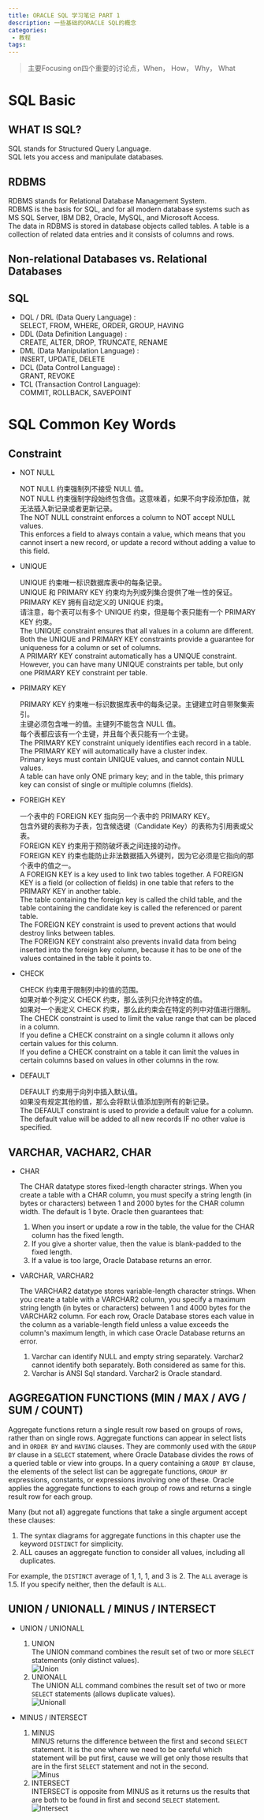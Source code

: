 ```yaml
---
title: ORACLE SQL 学习笔记 PART 1
description: 一些基础的ORACLE SQL的概念
categories:
 - 教程
tags:
---
```


> 主要Focusing on四个重要的讨论点，When， How， Why， What

<!-- more -->

# SQL Basic
## WHAT IS SQL?
  SQL stands for Structured Query Language.  
  SQL lets you access and manipulate databases.  
## RDBMS
  RDBMS stands for Relational Database Management System.  
  RDBMS is the basis for SQL, and for all modern database systems such as MS SQL Server, IBM DB2, Oracle, MySQL, and Microsoft Access.  
  The data in RDBMS is stored in database objects called tables. A table is a collection of related data entries and it consists of columns and rows.  
## Non-relational Databases vs. Relational Databases
## SQL
* DQL / DRL (Data Query Language) :   
  SELECT, FROM, WHERE, ORDER, GROUP, HAVING
* DDL (Data Definition Language) :  
  CREATE, ALTER, DROP, TRUNCATE, RENAME
* DML (Data Manipulation Language) :  
  INSERT, UPDATE, DELETE
* DCL (Data Control Language) :  
  GRANT, REVOKE
* TCL (Transaction Control Language):  
  COMMIT, ROLLBACK, SAVEPOINT

# SQL Common Key Words
## Constraint
* NOT NULL  

  NOT NULL 约束强制列不接受 NULL 值。  
  NOT NULL 约束强制字段始终包含值。这意味着，如果不向字段添加值，就无法插入新记录或者更新记录。  
  The NOT NULL constraint enforces a column to NOT accept NULL values.  
  This enforces a field to always contain a value, which means that you cannot insert a new record, or update a record without adding a value to this field.  
  
* UNIQUE  

  UNIQUE 约束唯一标识数据库表中的每条记录。  
  UNIQUE 和 PRIMARY KEY 约束均为列或列集合提供了唯一性的保证。  
  PRIMARY KEY 拥有自动定义的 UNIQUE 约束。  
  请注意，每个表可以有多个 UNIQUE 约束，但是每个表只能有一个 PRIMARY KEY 约束。  
  The UNIQUE constraint ensures that all values in a column are different.  
  Both the UNIQUE and PRIMARY KEY constraints provide a guarantee for uniqueness for a column or set of columns.  
  A PRIMARY KEY constraint automatically has a UNIQUE constraint.  
  However, you can have many UNIQUE constraints per table, but only one PRIMARY KEY constraint per table.  
  
* PRIMARY KEY  

  PRIMARY KEY 约束唯一标识数据库表中的每条记录。主键建立时自带聚集索引。  
  主键必须包含唯一的值。主键列不能包含 NULL 值。  
  每个表都应该有一个主键，并且每个表只能有一个主键。  
  The PRIMARY KEY constraint uniquely identifies each record in a table. The PRIMARY KEY will automatically have a cluster index.  
  Primary keys must contain UNIQUE values, and cannot contain NULL values.  
  A table can have only ONE primary key; and in the table, this primary key can consist of single or multiple columns (fields).  
  
* FOREIGH KEY  

  一个表中的 FOREIGN KEY 指向另一个表中的 PRIMARY KEY。  
  包含外键的表称为子表，包含候选键（Candidate Key）的表称为引用表或父表。  
  FOREIGN KEY 约束用于预防破坏表之间连接的动作。  
  FOREIGN KEY 约束也能防止非法数据插入外键列，因为它必须是它指向的那个表中的值之一。  
  A FOREIGN KEY is a key used to link two tables together. A FOREIGN KEY is a field (or collection of fields) in one table that refers to the PRIMARY KEY in another table.  
  The table containing the foreign key is called the child table, and the table containing the candidate key is called the referenced or parent table.  
  The FOREIGN KEY constraint is used to prevent actions that would destroy links between tables.  
  The FOREIGN KEY constraint also prevents invalid data from being inserted into the foreign key column, because it has to be one of the values contained in the table it points to.  

* CHECK  

  CHECK 约束用于限制列中的值的范围。  
  如果对单个列定义 CHECK 约束，那么该列只允许特定的值。  
  如果对一个表定义 CHECK 约束，那么此约束会在特定的列中对值进行限制。  
  The CHECK constraint is used to limit the value range that can be placed in a column.  
  If you define a CHECK constraint on a single column it allows only certain values for this column.  
  If you define a CHECK constraint on a table it can limit the values in certain columns based on values in other columns in the row.  

* DEFAULT  

  DEFAULT 约束用于向列中插入默认值。  
  如果没有规定其他的值，那么会将默认值添加到所有的新记录。  
  The DEFAULT constraint is used to provide a default value for a column.  
  The default value will be added to all new records IF no other value is specified.  
## VARCHAR, VACHAR2, CHAR
* CHAR  

  The CHAR datatype stores fixed-length character strings. When you create a table with a CHAR column, you must specify a string length (in bytes or characters) between 1 and 2000 bytes for the CHAR column width. The default is 1 byte. Oracle then guarantees that:  
    1. When you insert or update a row in the table, the value for the CHAR column has the fixed length.  
    2. If you give a shorter value, then the value is blank-padded to the fixed length.  
    3. If a value is too large, Oracle Database returns an error.   

* VARCHAR, VARCHAR2

  The VARCHAR2 datatype stores variable-length character strings. When you create a table with a VARCHAR2 column, you specify a maximum string length (in bytes or characters) between 1 and 4000 bytes for the VARCHAR2 column. For each row, Oracle Database stores each value in the column as a variable-length field unless a value exceeds the column's maximum length, in which case Oracle Database returns an error.  
  1. Varchar can identify NULL and empty string separately.	Varchar2 cannot identify both separately. Both considered as same for this.   
  2. Varchar is ANSI Sql standard. Varchar2 is Oracle standard.   

## AGGREGATION FUNCTIONS (MIN / MAX / AVG / SUM / COUNT)  
  Aggregate functions return a single result row based on groups of rows, rather than on single rows. Aggregate functions can appear in select lists and in `ORDER BY` and `HAVING` clauses. They are commonly used with the `GROUP BY` clause in a `SELECT` statement, where Oracle Database divides the rows of a queried table or view into groups. In a query containing a `GROUP BY` clause, the elements of the select list can be aggregate functions, `GROUP BY` expressions, constants, or expressions involving one of these. Oracle applies the aggregate functions to each group of rows and returns a single result row for each group.  
  
  Many (but not all) aggregate functions that take a single argument accept these clauses:  
  1. The syntax diagrams for aggregate functions in this chapter use the keyword `DISTINCT` for simplicity.  
  2. ALL causes an aggregate function to consider all values, including all duplicates.  
  
  For example, the `DISTINCT` average of 1, 1, 1, and 3 is 2. The `ALL` average is 1.5. If you specify neither, then the default is `ALL`.

## UNION / UNIONALL / MINUS / INTERSECT  
* UNION / UNIONALL  

  1. UNION  
    The UNION command combines the result set of two or more `SELECT` statements (only distinct values).  
    ![Union](https://github.com/Shaw9575/Shaw9575.github.io/blob/master/assets/images/04_sql_union.gif)
  2. UNIONALL  
    The UNION ALL command combines the result set of two or more `SELECT` statements (allows duplicate values).  
    ![Unionall](https://github.com/Shaw9575/Shaw9575.github.io/blob/master/assets/images/05_sql_union_all.gif)
* MINUS / INTERSECT  

  1. MINUS  
    MINUS returns the difference between the first and second `SELECT` statement. It is the one where we need to be careful which statement will be put first, cause we will get only those results that are in the first `SELECT` statement and not in the second.  
    ![Minus](https://github.com/Shaw9575/Shaw9575.github.io/blob/master/assets/images/06_sql_minus_12.gif)
  2. INTERSECT  
    INTERSECT is opposite from MINUS as it returns us the results that are both to be found in first and second `SELECT` statement.  
    ![Intersect](https://github.com/Shaw9575/Shaw9575.github.io/blob/master/assets/images/08_sql_intersect.gif)
    
